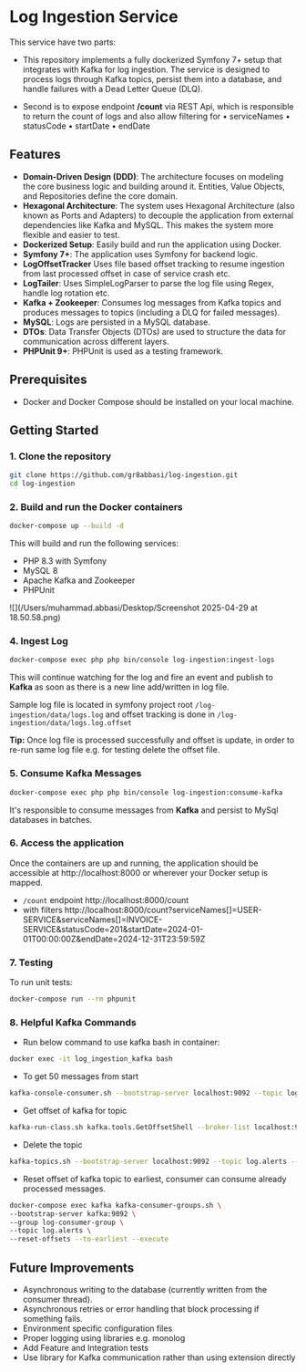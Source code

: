 # Log Ingestion Service

This service have two parts:

* This repository implements a fully dockerized Symfony 7+ setup that integrates with Kafka for log ingestion. The service is designed to process logs through Kafka topics, persist them into a database, and handle failures with a Dead Letter Queue (DLQ).

* Second is to expose endpoint **/count** via REST Api, which is responsible to return the count of logs and also allow filtering for 
•	serviceNames
•	statusCode
•	startDate
•	endDate

## Features

- **Domain-Driven Design (DDD)**: The architecture focuses on modeling the core business logic and building around it. Entities, Value Objects, and Repositories define the core domain.
- **Hexagonal Architecture**: The system uses Hexagonal Architecture (also known as Ports and Adapters) to decouple the application from external dependencies like Kafka and MySQL. This makes the system more flexible and easier to test.
- **Dockerized Setup**: Easily build and run the application using Docker.
- **Symfony 7+**: The application uses Symfony for backend logic.
- **LogOffsetTracker** Uses file based offset tracking to resume ingestion from last processed offset in case of service crash etc.
- **LogTailer**: Uses SimpleLogParser to parse the log file using Regex, handle log rotation etc.
- **Kafka + Zookeeper**: Consumes log messages from Kafka topics and produces messages to topics (including a DLQ for failed messages).
- **MySQL**: Logs are persisted in a MySQL database.
- **DTOs**: Data Transfer Objects (DTOs) are used to structure the data for communication across different layers.
- **PHPUnit 9+**: PHPUnit is used as a testing framework.

## Prerequisites

- Docker and Docker Compose should be installed on your local machine.

## Getting Started

### 1. Clone the repository

```bash
git clone https://github.com/gr8abbasi/log-ingestion.git
cd log-ingestion
```

### 2. Build and run the Docker containers

```bash
docker-compose up --build -d
```
This will build and run the following services:
* PHP 8.3 with Symfony
* MySQL 8
* Apache Kafka and Zookeeper
* PHPUnit

![](/Users/muhammad.abbasi/Desktop/Screenshot 2025-04-29 at 18.50.58.png)

### 4. Ingest Log
```bash
docker-compose exec php php bin/console log-ingestion:ingest-logs
```
This will continue watching for the log and fire an event and publish to **Kafka** as soon as there is a new line add/written in log file.

Sample log file is located in symfony project root `/log-ingestion/data/logs.log` and offset tracking is done in `/log-ingestion/data/logs.log.offset`

**Tip:** Once log file is processed successfully and offset is update, in order to re-run same log file e.g. for testing delete the offset file.

### 5. Consume Kafka Messages
```bash
docker-compose exec php php bin/console log-ingestion:consume-kafka
```
It's responsible to consume messages from **Kafka** and persist to MySql databases in batches.

### 6. Access the application
Once the containers are up and running, the application should be accessible at http://localhost:8000 or wherever your Docker setup is mapped.

- `/count` endpoint http://localhost:8000/count
- with filters http://localhost:8000/count?serviceNames[]=USER-SERVICE&serviceNames[]=INVOICE-SERVICE&statusCode=201&startDate=2024-01-01T00:00:00Z&endDate=2024-12-31T23:59:59Z

### 7. Testing
To run unit tests:
```bash
docker-compose run --rm phpunit
```

### 8. Helpful Kafka Commands

- Run below command to use kafka bash in container:

```bash
docker exec -it log_ingestion_kafka bash
```

- To get 50 messages from start

```bash
kafka-console-consumer.sh --bootstrap-server localhost:9092 --topic log.alerts --from-beginning --max-messages 50
```
- Get offset of kafka for topic

```bash
kafka-run-class.sh kafka.tools.GetOffsetShell --broker-list localhost:9092 --topic log.alerts --time -1
```
- Delete the topic

```bash
kafka-topics.sh --bootstrap-server localhost:9092 --topic log.alerts --delete
```

- Reset offset of kafka topic to earliest, consumer can consume already processed messages.

```bash
docker-compose exec kafka kafka-consumer-groups.sh \
--bootstrap-server kafka:9092 \
--group log-consumer-group \
--topic log.alerts \
--reset-offsets --to-earliest --execute
```

## Future Improvements
- Asynchronous writing to the database (currently written from the consumer thread).
- Asynchronous retries or error handling that block processing if something fails.
- Environment specific configuration files
- Proper logging using libraries e.g. monolog
- Add Feature and Integration tests
- Use library for Kafka communication rather than using extension directly